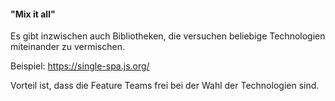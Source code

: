 #### "Mix it all"

Es gibt inzwischen auch Bibliotheken, die versuchen beliebige Technologien miteinander zu vermischen.

Beispiel: https://single-spa.js.org/

Vorteil ist, dass die Feature Teams frei bei der Wahl der Technologien sind.

